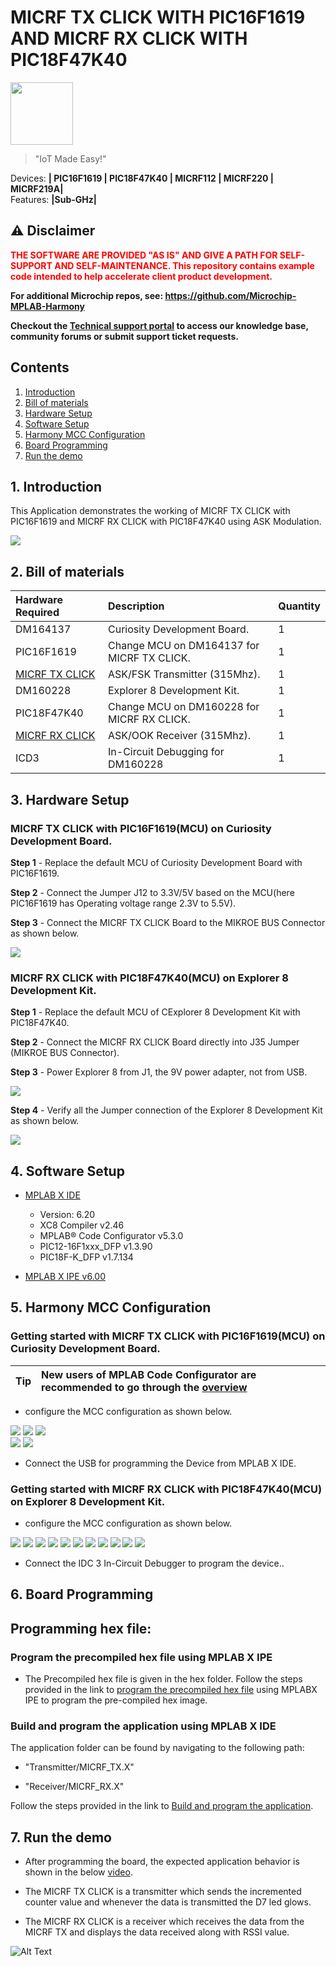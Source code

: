 # MICRF TX CLICK WITH PIC16F1619 AND MICRF RX CLICK WITH PIC18F47K40

<img src="docs/IoT-Made-Easy-Logo.png" width=100>


> "IoT Made Easy!" 

Devices: **| PIC16F1619 | PIC18F47K40 | MICRF112 | MICRF220 | MICRF219A|**<br>
Features: **|Sub-GHz|**


## ⚠ Disclaimer

<p><span style="color:red"><b>
THE SOFTWARE ARE PROVIDED "AS IS" AND GIVE A PATH FOR SELF-SUPPORT AND SELF-MAINTENANCE. This repository contains example code intended to help accelerate client product development. </br>

For additional Microchip repos, see: <a href="https://github.com/Microchip-MPLAB-Harmony" target="_blank">https://github.com/Microchip-MPLAB-Harmony</a>

Checkout the <a href="https://microchipsupport.force.com/s/" target="_blank">Technical support portal</a> to access our knowledge base, community forums or submit support ticket requests.
</span></p></b>



## Contents

1. [Introduction](#step1)
1. [Bill of materials](#step2)
1. [Hardware Setup](#step3)
1. [Software Setup](#step4)
1. [Harmony MCC Configuration](#step5)
1. [Board Programming](#step6)
1. [Run the demo](#step7)

## 1. Introduction<a name="step1">

This Application demonstrates the working of MICRF TX CLICK with PIC16F1619 and MICRF RX CLICK with PIC18F47K40 using ASK Modulation.

![](docs/app.png)

## 2. Bill of materials<a name="step2">


| Hardware Required       | Description  | Quantity |
|:- |:- |:- |
| DM164137                | Curiosity Development Board.  | 1 |
| PIC16F1619              | Change MCU on DM164137 for MICRF TX CLICK.| 1 |
| [MICRF TX CLICK](https://www.mikroe.com/micrf-tx-click)         | ASK/FSK Transmitter (315Mhz).    | 1 |
| DM160228                | Explorer 8 Development Kit.       |   1 |
| PIC18F47K40             | Change MCU on DM160228 for MICRF RX CLICK.   | 1 |
| [MICRF RX CLICK](https://www.mikroe.com/micrf-rx-click)        | ASK/OOK Receiver (315Mhz).        | 1 |
| ICD3                    | In-Circuit Debugging for DM160228    | 1 |

## 3. Hardware Setup<a name="step3">

### MICRF TX CLICK with PIC16F1619(MCU) on Curiosity Development Board.


**Step 1** - Replace the default MCU of Curiosity Development Board with PIC16F1619.

**Step 2** - Connect the Jumper J12 to 3.3V/5V based on the MCU(here PIC16F1619 has Operating voltage range 2.3V to 5.5V).

**Step 3** - Connect the MICRF TX CLICK Board to the MIKROE BUS Connector as shown below.

![](docs/MICRF112.jpg)

### MICRF RX CLICK with PIC18F47K40(MCU) on Explorer 8 Development Kit.


**Step 1** - Replace the default MCU of CExplorer 8 Development Kit with PIC18F47K40.

**Step 2** - Connect the MICRF RX CLICK Board directly into J35 Jumper (MIKROE BUS Connector).

**Step 3** - Power Explorer 8 from J1, the 9V power adapter, not from USB.

![](docs/explore1.png)

**Step 4** - Verify all the Jumper connection of the Explorer 8 Development Kit as shown below.

![](docs/explore2.png)

## 4. Software Setup<a name="step4">

- [MPLAB X IDE ](https://www.microchip.com/en-us/tools-resources/develop/mplab-x-ide#tabs)

    - Version: 6.20
	- XC8 Compiler v2.46
	- MPLAB® Code Configurator v5.3.0
	- PIC12-16F1xxx_DFP v1.3.90
	- PIC18F-K_DFP v1.7.134
	 
- [MPLAB X IPE v6.00](https://microchipdeveloper.com/ipe:installation)

## 5. Harmony MCC Configuration<a name="step5">

### Getting started with MICRF TX CLICK with PIC16F1619(MCU) on Curiosity Development Board.

| Tip | New users of MPLAB Code Configurator are recommended to go through the [overview](https://onlinedocs.microchip.com/pr/GUID-1F7007B8-9A46-4D03-AEED-650357BA760D-en-US-6/index.html?GUID-AFAB9227-B10C-4FAE-9785-98474664B50A) |
| :- | :- |

- configure the MCC configuration as shown below.

![](docs/tx1.png) 
![](docs/tx2.png) 
![](docs/tx3.png)  
![](docs/tx4.png)
![](docs/tx5.png)

- Connect the USB for programming the Device from MPLAB X IDE.

### Getting started with MICRF RX CLICK with PIC18F47K40(MCU) on Explorer 8 Development Kit.

- configure the MCC configuration as shown below.

![](docs/rx1.png)
![](docs/rx2.png)
![](docs/rx3.png)
![](docs/rx4.png)
![](docs/rx5.png)
![](docs/rx6.png)
![](docs/rx7.png)
![](docs/rx8.png)
![](docs/rx9.png)
![](docs/rx10.png)
![](docs/rx11.png)


- Connect the IDC 3 In-Circuit Debugger to program the device..

## 6. Board Programming<a name="step6">

## Programming hex file:

### Program the precompiled hex file using MPLAB X IPE

- The Precompiled hex file is given in the hex folder.
Follow the steps provided in the link to [program the precompiled hex file](https://microchipdeveloper.com/ipe:programming-device) using MPLABX IPE to program the pre-compiled hex image. 


### Build and program the application using MPLAB X IDE

The application folder can be found by navigating to the following path: 

- "Transmitter/MICRF_TX.X"

- "Receiver/MICRF_RX.X"

Follow the steps provided in the link to [Build and program the application](https://microchipdeveloper.com/mplabx:build).

## 7. Run the demo<a name="step7">

- After programming the board, the expected application behavior is shown in the below [video](https://github.com/MicrochipTech/Sub-GHz_MICRF112_MICRF220-219A/blob/main/docs/Working_Demo.gif).

- The MICRF TX CLICK is a transmitter which sends the incremented counter value and whenever the data is transmitted the D7 led glows.  

- The MICRF RX CLICK is a receiver which receives the data from the MICRF TX and displays the data received along with RSSI value. 

![Alt Text](docs/Working_Demo.gif)